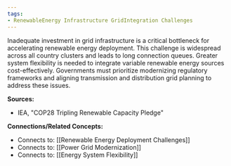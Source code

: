 ```yaml
---
tags: 
- RenewableEnergy Infrastructure GridIntegration Challenges
---
```

Inadequate investment in grid infrastructure is a critical bottleneck for accelerating renewable energy deployment. 
This challenge is widespread across all country clusters and leads to long connection queues. 
Greater system flexibility is needed to integrate variable renewable energy sources cost-effectively. 
Governments must prioritize modernizing regulatory frameworks and aligning transmission and distribution grid planning to address these issues.

**Sources:**

- IEA, "COP28 Tripling Renewable Capacity Pledge"

**Connections/Related Concepts:**
- Connects to: [[Renewable Energy Deployment Challenges]]
- Connects to: [[Power Grid Modernization]]
- Connects to: [[Energy System Flexibility]]